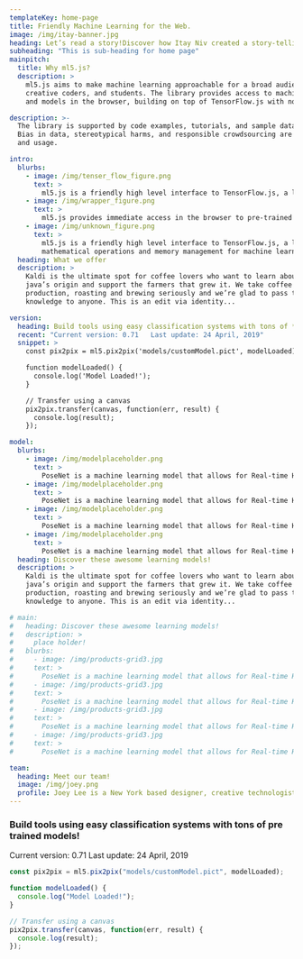 ```yaml
---
templateKey: home-page
title: Friendly Machine Learning for the Web.
image: /img/itay-banner.jpg
heading: Let’s read a story!Discover how Itay Niv created a story-telling app for children!
subheading: "This is sub-heading for home page"
mainpitch:
  title: Why ml5.js?
  description: >
    ml5.js aims to make machine learning approachable for a broad audience of artists,
    creative coders, and students. The library provides access to machine learning algorithms
    and models in the browser, building on top of TensorFlow.js with no other external dependencies.

description: >-
  The library is supported by code examples, tutorials, and sample datasets with an emphasis on ethical computing.
  Bias in data, stereotypical harms, and responsible crowdsourcing are part of the documentation around data collection
  and usage.

intro:
  blurbs:
    - image: /img/tenser_flow_figure.png
      text: >
        ml5.js is a friendly high level interface to TensorFlow.js, a library for handling GPU-accelerated mathematical operations and memory management for machine learning algorithms.
    - image: /img/wrapper_figure.png
      text: >
        ml5.js provides immediate access in the browser to pre-trained models for detecting human poses, generating text, styling an image with another, composing music, pitch detection, and common English language word relationships.
    - image: /img/unknown_figure.png
      text: >
        ml5.js is a friendly high level interface to TensorFlow.js, a library for handling GPU-accelerated
        mathematical operations and memory management for machine learning algorithms.
  heading: What we offer
  description: >
    Kaldi is the ultimate spot for coffee lovers who want to learn about their
    java’s origin and support the farmers that grew it. We take coffee
    production, roasting and brewing seriously and we’re glad to pass that
    knowledge to anyone. This is an edit via identity...

version:
  heading: Build tools using easy classification systems with tons of **pre trained models**!
  recent: "Current version: 0.71   Last update: 24 April, 2019"
  snippet: >
    const pix2pix = ml5.pix2pix('models/customModel.pict', modelLoaded);

    function modelLoaded() {
      console.log('Model Loaded!');
    }

    // Transfer using a canvas
    pix2pix.transfer(canvas, function(err, result) {
      console.log(result);
    });

model:
  blurbs:
    - image: /img/modelplaceholder.png
      text: >
        PoseNet is a machine learning model that allows for Real-time Human Pose Estimation.
    - image: /img/modelplaceholder.png
      text: >
        PoseNet is a machine learning model that allows for Real-time Human Pose Estimation.
    - image: /img/modelplaceholder.png
      text: >
        PoseNet is a machine learning model that allows for Real-time Human Pose Estimation.
    - image: /img/modelplaceholder.png
      text: >
        PoseNet is a machine learning model that allows for Real-time Human Pose Estimation.
  heading: Discover these awesome learning models!
  description: >
    Kaldi is the ultimate spot for coffee lovers who want to learn about their
    java’s origin and support the farmers that grew it. We take coffee
    production, roasting and brewing seriously and we’re glad to pass that
    knowledge to anyone. This is an edit via identity...

# main:
#   heading: Discover these awesome learning models!
#   description: >
#     place holder!
#   blurbs:
#     - image: /img/products-grid3.jpg
#     text: >
#       PoseNet is a machine learning model that allows for Real-time Human Pose Estimation.
#     - image: /img/products-grid3.jpg
#     text: >
#       PoseNet is a machine learning model that allows for Real-time Human Pose Estimation.
#     - image: /img/products-grid3.jpg
#     text: >
#       PoseNet is a machine learning model that allows for Real-time Human Pose Estimation.
#     - image: /img/products-grid3.jpg
#     text: >
#       PoseNet is a machine learning model that allows for Real-time Human Pose Estimation.

team:
  heading: Meet our team!
  image: /img/joey.png
  profile: Joey Lee is a New York based designer, creative technologist, and geographer who leads the development of ml5.js by creating new examples, maintaining the library, doing code reviews, addressing issues, and merging/communicating with contributors.
---
```


### Build tools using easy classification systems with tons of **pre trained models**!

Current version: 0.71
Last update: 24 April, 2019

```javascript
const pix2pix = ml5.pix2pix("models/customModel.pict", modelLoaded);

function modelLoaded() {
  console.log("Model Loaded!");
}

// Transfer using a canvas
pix2pix.transfer(canvas, function(err, result) {
  console.log(result);
});
```

